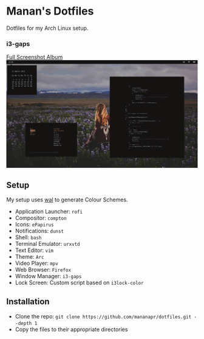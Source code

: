 # Manan's Dotfiles
Dotfiles for my Arch Linux setup.

### i3-gaps
[Full Screenshot Album](https://imgur.com/a/ZnjWW)
![i3](i3.png "i3")

## Setup
My setup uses [wal](https://github.com/dylanaraps/pywal) to generate Colour Schemes.

- Application Launcher: `rofi`
- Compositor: `compton`
- Icons: `ePapirus`
- Notifications: `dunst`
- Shell: `bash`
- Terminal Emulator: `urxvtd`
- Text Editor: `vim`
- Theme: `Arc`
- Video Player: `mpv`
- Web Browser: `Firefox`
- Window Manager: `i3-gaps`
- Lock Screen: Custom script based on `i3lock-color`

## Installation

- Clone the repo: `git clone https://github.com/mananapr/dotfiles.git --depth 1`
- Copy the files to their appropriate directories
